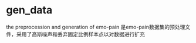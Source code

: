 # gen_data
the preprocession and generation of emo-pain
是emo-pain数据集的预处理文件，采用了高斯噪声和丢弃固定比例样本点以对数据进行扩充
